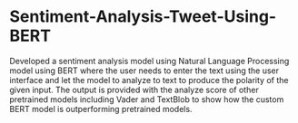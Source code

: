 # Sentiment-Analysis-Tweet-Using-BERT

Developed a sentiment analysis model using Natural Language Processing model using BERT where the user needs to enter the text using the user interface and let the model to analyze to text to produce the polarity of the given input.  The output is provided with the analyze score of other pretrained models including Vader and TextBlob to show how the custom BERT model is outperforming pretrained models.
